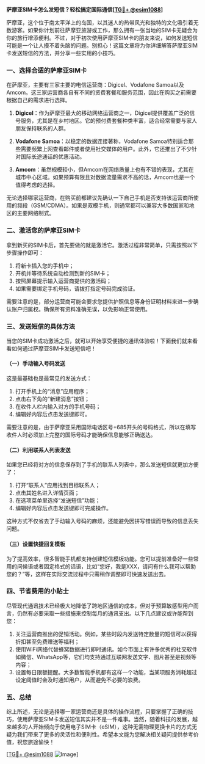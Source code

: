 **萨摩亚SIM卡怎么发短信？轻松搞定国际通信[[TG💪+ @esim1088](https://t.me/s/esim1088)]**

萨摩亚，这个位于南太平洋上的岛国，以其迷人的热带风光和独特的文化吸引着无数游客。如果你计划前往萨摩亚旅游或工作，那么拥有一张当地的SIM卡无疑会为你的旅行增添便利。不过，对于初次使用萨摩亚SIM卡的朋友来说，如何发送短信可能是一个让人摸不着头脑的问题。别担心！这篇文章将为你详细解答萨摩亚SIM卡发送短信的方法，并分享一些实用的小技巧。

### 一、选择合适的萨摩亚SIM卡

在萨摩亚，主要有三家主要的电信运营商：Digicel、Vodafone Samoa以及Amcom。这三家运营商各自有不同的资费套餐和服务范围，因此在购买之前需要根据自己的需求进行选择。

1. **Digicel**：作为萨摩亚最大的移动网络运营商之一，Digicel提供覆盖广泛的信号服务，尤其是在乡村地区。它的预付费套餐种类丰富，适合经常需要与家人朋友保持联系的人群。
   
2. **Vodafone Samoa**：以稳定的数据连接著称，Vodafone Samoa特别适合那些需要频繁上网查看邮件或者使用社交媒体的用户。此外，它还推出了不少针对国际长途通话的优惠活动。

3. **Amcom**：虽然规模较小，但Amcom在网络质量上也有不错的表现，尤其在城市中心区域。如果预算有限且对数据流量需求不高的话，Amcom也是一个值得考虑的选择。

无论选择哪家运营商，在购买前都建议先确认一下自己手机是否支持该运营商所使用的频段（GSM/CDMA）。如果是双模手机，则通常都可以兼容大多数国家和地区的主要网络制式。

### 二、激活您的萨摩亚SIM卡

拿到新买的SIM卡后，首先要做的就是激活它。激活过程非常简单，只需按照以下步骤操作即可：

1. 将新卡插入您的手机中；
2. 开机并等待系统自动检测到新的SIM卡；
3. 按照屏幕提示输入运营商提供的激活码；
4. 如果需要绑定手机号码，请拨打指定号码完成验证。

需要注意的是，部分运营商可能会要求您提供护照信息等身份证明材料来进一步确认账户归属权。确保所有资料准确无误，以免影响正常使用。

### 三、发送短信的具体方法

当您的SIM卡成功激活之后，就可以开始享受便捷的通讯体验啦！下面我们就来看看如何通过萨摩亚SIM卡发送短信吧！

#### （一）手动输入号码发送

这是最基础也是最常见的发送方式：
1. 打开手机上的“消息”应用程序；
2. 点击右下角的“新建消息”按钮；
3. 在收件人栏内输入对方的手机号码；
4. 编辑好内容后点击发送键即可。

需要注意的是，由于萨摩亚采用国际电话区号+685开头的号码格式，所以在填写收件人时必须加上完整的国际号码才能确保信息能够正确送达。

#### （二）利用联系人列表发送

如果您已经将对方的信息保存到了手机的联系人列表中，那么发送短信就更加方便了：
1. 打开“联系人”应用找到目标联系人；
2. 点击其姓名进入详情页面；
3. 在选项菜单里选择“发送短信”功能；
4. 编辑好内容后点击发送键即可完成操作。

这种方式不仅省去了手动输入号码的麻烦，还能避免因拼写错误而导致的信息丢失问题。

#### （三）设置快捷回复模板

为了提高效率，很多智能手机都支持创建短信模板功能。您可以提前准备好一些常用的问候语或者固定格式的话语，比如“您好，我是XXX，请问有什么我可以帮助您的？”等，这样在实际交流过程中只需稍作调整即可快速发送出去。

### 四、节省费用的小贴士

尽管现代通讯技术已经极大地降低了跨地区通信的成本，但对于预算敏感型用户而言，仍然有必要采取一些措施来控制每月的通讯支出。以下几点建议或许能帮到您：

1. 关注运营商推出的促销活动。例如，某些时段内发送特定数量的短信可以获得折扣甚至免费赠送等福利；
2. 使用WiFi网络代替蜂窝数据进行即时通讯。如今市面上有许多优秀的社交软件如微信、WhatsApp等，它们均支持通过互联网发送文字、图片甚至是视频等内容；
3. 设置每日限额提醒。大多数智能手机都有这样一个功能，当某项服务消耗超过设定阈值时会及时通知用户，从而避免不必要的浪费。

### 五、总结

综上所述，无论是选择哪一家运营商还是具体的操作流程，只要掌握了正确的技巧，使用萨摩亚SIM卡发送短信其实并不是一件难事。当然，随着科技的发展，越来越多的人开始倾向于使用电子SIM卡（eSIM），这种无需物理更换卡片的方式无疑为我们带来了更多的灵活性和便利性。希望本文能为您解决相关疑问提供参考价值，祝您旅途愉快！

[[TG💪+ @esim1088](https://t.me/s/esim1088) ![Image](https://i.postimg.cc/4NQfJmqS/Snipaste-2025-05-13-00-14-12.png)]